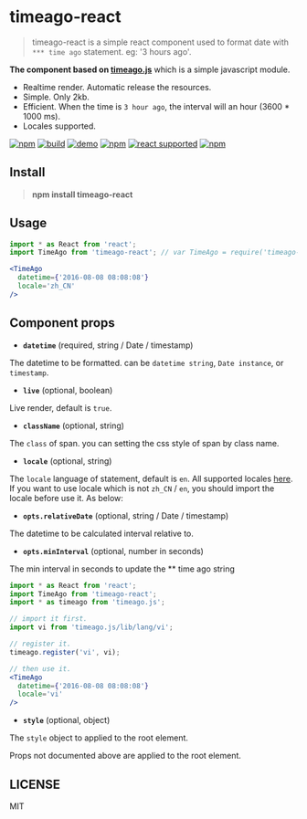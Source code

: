 # timeago-react


> timeago-react is a simple react component used to format date with `*** time ago` statement. eg: '3 hours ago'.

**The component based on [timeago.js](https://github.com/hustcc/timeago.js)** which is a simple javascript module.

 - Realtime render. Automatic release the resources.
 - Simple. Only 2kb.
 - Efficient. When the time is `3 hour ago`, the interval will an hour (3600 * 1000 ms).
 - Locales supported.

[![npm](https://img.shields.io/npm/v/timeago-react.svg)](https://www.npmjs.com/package/timeago-react)
[![build](https://github.com/hustcc/timeago-react/workflows/build/badge.svg)](https://github.com/hustcc/timeago-react)
[![demo](https://github.com/hustcc/timeago-react/workflows/demo/badge.svg)](https://github.com/hustcc/timeago-react)
[![npm](https://img.shields.io/npm/dm/timeago-react.svg)](https://www.npmjs.com/package/timeago-react)
[![react supported](https://img.shields.io/badge/React-%5E0.14.0%20%7C%7C%20%5E15.0.0%20%7C%7C%20%5E16.0.0-blue.svg)](https://github.com/hustcc/timeago-react)
[![npm](https://img.shields.io/npm/l/timeago-react.svg)](https://www.npmjs.com/package/timeago-react)


## Install

> **npm install timeago-react**


## Usage

```jsx
import * as React from 'react';
import TimeAgo from 'timeago-react'; // var TimeAgo = require('timeago-react');

<TimeAgo
  datetime={'2016-08-08 08:08:08'}
  locale='zh_CN'
/>
```


## Component props

 - **`datetime`** (required, string / Date / timestamp)

The datetime to be formatted. can be `datetime string`, `Date instance`, or `timestamp`.

 - **`live`** (optional, boolean)

Live render, default is `true`.

 - **`className`** (optional, string)

The `class` of span. you can setting the css style of span by class name.

 - **`locale`** (optional, string)

The `locale` language of statement, default is `en`. All supported locales [here](https://github.com/hustcc/timeago.js/tree/master/locales). If you want to use locale which is not `zh_CN` / `en`, you should import the locale before use it. As below:

 - **`opts.relativeDate`** (optional, string / Date / timestamp)

The datetime to be calculated interval relative to.

 - **`opts.minInterval`** (optional, number in seconds)

The min interval in seconds to update the ** time ago string

```jsx
import * as React from 'react';
import TimeAgo from 'timeago-react';
import * as timeago from 'timeago.js';

// import it first.
import vi from 'timeago.js/lib/lang/vi';

// register it.
timeago.register('vi', vi);

// then use it.
<TimeAgo
  datetime={'2016-08-08 08:08:08'}
  locale='vi'
/>
```

 - **`style`** (optional, object)

The `style` object to applied to the root element.

Props not documented above are applied to the root element.


## LICENSE

MIT
